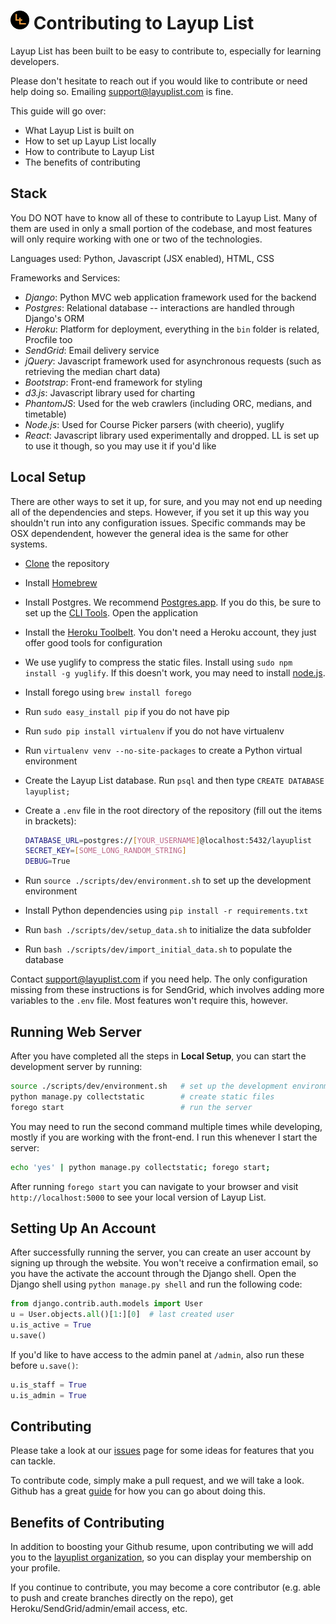 # <img src="https://raw.githubusercontent.com/layuplist/layup-list/master/layup_list/static/img/logo-sm.png" width=30> Contributing to Layup List

Layup List has been built to be easy to contribute to, especially for learning developers. 

Please don't hesitate to reach out if you would like to contribute or need help doing so. Emailing <a href="mailto:support@layuplist.com">support@layuplist.com</a> is fine.

This guide will go over:

* What Layup List is built on 
* How to set up Layup List locally
* How to contribute to Layup List
* The benefits of contributing

Stack
-----

You DO NOT have to know all of these to contribute to Layup List. Many of them are used in only a small portion of the codebase, and most features will only require working with one or two of the technologies.

Languages used: Python, Javascript (JSX enabled), HTML, CSS

Frameworks and Services:
* *Django*: Python MVC web application framework used for the backend
* *Postgres*: Relational database -- interactions are handled through Django's ORM
* *Heroku*: Platform for deployment, everything in the `bin` folder is related, Procfile too
* *SendGrid*: Email delivery service
* *jQuery*: Javascript framework used for asynchronous requests (such as retrieving the median chart data)
* *Bootstrap*: Front-end framework for styling
* *d3.js*: Javascript library used for charting
* *PhantomJS*: Used for the web crawlers (including ORC, medians, and timetable)
* *Node.js*: Used for Course Picker parsers (with cheerio), yuglify
* *React*: Javascript library used experimentally and dropped. LL is set up to use it though, so you may use it if you'd like

Local Setup
-----------

There are other ways to set it up, for sure, and you may not end up needing all of the dependencies and steps. However, if you set it up this way you shouldn't run into any configuration issues. Specific commands may be OSX dependendent, however the general idea is the same for other systems.

* [Clone](https://help.github.com/articles/cloning-a-repository/) the repository
* Install [Homebrew](http://brew.sh/)
* Install Postgres. We recommend [Postgres.app](http://postgresapp.com/). If you do this, be sure to set up the [CLI Tools](http://postgresapp.com/documentation/cli-tools.html). Open the application
* Install the [Heroku Toolbelt](https://toolbelt.heroku.com/). You don't need a Heroku account, they just offer good tools for configuration
* We use yuglify to compress the static files. Install using `sudo npm install -g yuglify`. If this doesn't work, you may need to install [node.js](https://nodejs.org/en/).
* Install forego using `brew install forego`
* Run `sudo easy_install pip` if you do not have pip
* Run `sudo pip install virtualenv` if you do not have virtualenv
* Run `virtualenv venv --no-site-packages` to create a Python virtual environment
* Create the Layup List database. Run `psql` and then type `CREATE DATABASE layuplist;`
* Create a `.env` file in the root directory of the repository (fill out the items in brackets):

  ```bash
  DATABASE_URL=postgres://[YOUR_USERNAME]@localhost:5432/layuplist
  SECRET_KEY=[SOME_LONG_RANDOM_STRING]
  DEBUG=True
  ```
* Run `source ./scripts/dev/environment.sh` to set up the development environment
* Install Python dependencies using `pip install -r requirements.txt`
* Run `bash ./scripts/dev/setup_data.sh` to initialize the data subfolder
* Run `bash ./scripts/dev/import_initial_data.sh` to populate the database

Contact support@layuplist.com if you need help. The only configuration missing from these instructions is for SendGrid, which involves adding more variables to the `.env` file. Most features won't require this, however.

Running Web Server
------------------

After you have completed all the steps in **Local Setup**, you can start the development server by running:

```bash
source ./scripts/dev/environment.sh   # set up the development environment, if you haven't already
python manage.py collectstatic        # create static files
forego start                          # run the server
```

You may need to run the second command multiple times while developing, mostly if you are working with the front-end. I run this whenever I start the server: 
```bash
echo 'yes' | python manage.py collectstatic; forego start;
```

After running `forego start` you can navigate to your browser and visit `http://localhost:5000` to see your local version of Layup List.

Setting Up An Account
---------------------

After successfully running the server, you can create an user account by signing up through the website. You won't receive a confirmation email, so you have the activate the account through the Django shell. Open the Django shell using `python manage.py shell` and run the following code:

```python
from django.contrib.auth.models import User
u = User.objects.all()[1:][0]  # last created user
u.is_active = True
u.save()
```

If you'd like to have access to the admin panel at `/admin`, also run these before `u.save()`:

```python
u.is_staff = True
u.is_admin = True
```

Contributing
------------

Please take a look at our <a href="https://github.com/layuplist/layup-list/issues">issues</a> page for some ideas for features that you can tackle.

To contribute code, simply make a pull request, and we will take a look. Github has a great <a href="https://guides.github.com/activities/contributing-to-open-source/">guide</a> for how you can go about doing this.

Benefits of Contributing
------------------------

In addition to boosting your Github resume, upon contributing we will add you to the <a href="https://github.com/layuplist">layuplist organization</a>, so you can display your membership on your profile. 

If you continue to contribute, you may become a core contributor (e.g. able to push and create branches directly on the repo), get Heroku/SendGrid/admin/email access, etc. 
